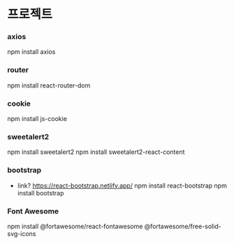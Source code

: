 # 프로젝트

### axios
npm install axios
### router
npm install react-router-dom
### cookie
npm install js-cookie
### sweetalert2
npm install sweetalert2
npm install sweetalert2-react-content
### bootstrap
- link? https://react-bootstrap.netlify.app/
npm install react-bootstrap
npm install bootstrap
### Font Awesome
npm install @fortawesome/react-fontawesome @fortawesome/free-solid-svg-icons
